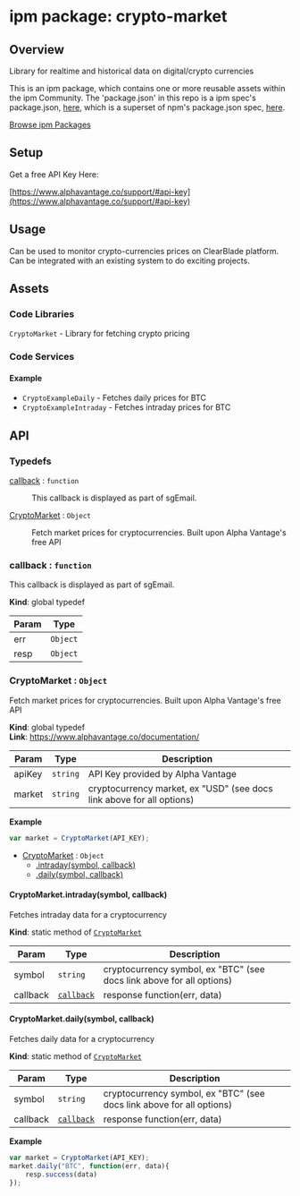 
# ipm package: crypto-market

## Overview

Library for realtime and historical data on digital/crypto currencies

This is an ipm package, which contains one or more reusable assets within the ipm Community. The 'package.json' in this repo is a ipm spec's package.json, [here](https://docs.clearblade.com/v/3/6-ipm/spec), which is a superset of npm's package.json spec, [here](https://docs.npmjs.com/files/package.json).

[Browse ipm Packages](https://ipm.clearblade.com)

## Setup

Get a free API Key Here:  

[https://www.alphavantage.co/support/#api-key](https://www.alphavantage.co/support/#api-key)

## Usage
Can be used to monitor crypto-currencies prices on ClearBlade platform. Can be integrated with an existing system to do exciting projects.

## Assets
### Code Libraries

`CryptoMarket` - Library for fetching crypto pricing

### Code Services

#### Example 

* `CryptoExampleDaily` - Fetches daily prices for BTC
* `CryptoExampleIntraday` - Fetches intraday prices for BTC

## API

### Typedefs

<dl>
<dt><a href="#callback">callback</a> : <code>function</code></dt>
<dd><p>This callback is displayed as part of sgEmail.</p>
</dd>
<dt><a href="#CryptoMarket">CryptoMarket</a> : <code>Object</code></dt>
<dd><p>Fetch market prices for cryptocurrencies. Built upon Alpha Vantage&#39;s free API</p>
</dd>
</dl>

<a name="callback"></a>

### callback : <code>function</code>
This callback is displayed as part of sgEmail.

**Kind**: global typedef  

| Param | Type |
| --- | --- |
| err | <code>Object</code> | 
| resp | <code>Object</code> | 

<a name="CryptoMarket"></a>

### CryptoMarket : <code>Object</code>
Fetch market prices for cryptocurrencies. Built upon Alpha Vantage's free API

**Kind**: global typedef  
**Link**: https://www.alphavantage.co/documentation/  

| Param | Type | Description |
| --- | --- | --- |
| apiKey | <code>string</code> | API Key provided by Alpha Vantage |
| market | <code>string</code> | cryptocurrency market, ex "USD" (see docs link above for all options) |

**Example**  

```js
var market = CryptoMarket(API_KEY);
```

* [CryptoMarket](#CryptoMarket) : <code>Object</code>
    * [.intraday(symbol, callback)](#CryptoMarket.intraday)
    * [.daily(symbol, callback)](#CryptoMarket.daily)

<a name="CryptoMarket.intraday"></a>

#### CryptoMarket.intraday(symbol, callback)
Fetches intraday data for a cryptocurrency

**Kind**: static method of [<code>CryptoMarket</code>](#CryptoMarket)  

| Param | Type | Description |
| --- | --- | --- |
| symbol | <code>string</code> | cryptocurrency symbol, ex "BTC" (see docs link above for all options) |
| callback | [<code>callback</code>](#callback) | response function(err, data) |

<a name="CryptoMarket.daily"></a>

#### CryptoMarket.daily(symbol, callback)
Fetches daily data for a cryptocurrency

**Kind**: static method of [<code>CryptoMarket</code>](#CryptoMarket)  

| Param | Type | Description |
| --- | --- | --- |
| symbol | <code>string</code> | cryptocurrency symbol, ex "BTC" (see docs link above for all options) |
| callback | [<code>callback</code>](#callback) | response function(err, data) |

**Example**  

```js
var market = CryptoMarket(API_KEY);
market.daily("BTC", function(err, data){
    resp.success(data)
});
```

